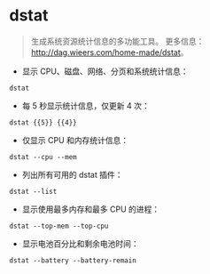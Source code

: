 # dstat

> 生成系统资源统计信息的多功能工具。
> 更多信息：<http://dag.wieers.com/home-made/dstat>。

- 显示 CPU、磁盘、网络、分页和系统统计信息：

`dstat`

- 每 5 秒显示统计信息，仅更新 4 次：

`dstat {{5}} {{4}}`

- 仅显示 CPU 和内存统计信息：

`dstat --cpu --mem`

- 列出所有可用的 dstat 插件：

`dstat --list`

- 显示使用最多内存和最多 CPU 的进程：

`dstat --top-mem --top-cpu`

- 显示电池百分比和剩余电池时间：

`dstat --battery --battery-remain`